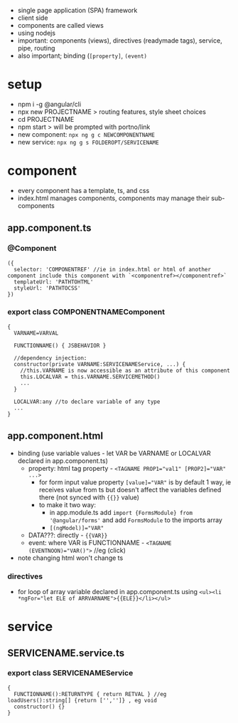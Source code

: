 * single page application (SPA) framework
* client side
* components are called views
* using nodejs
* important: components (views), directives (readymade tags), service, pipe, routing
* also important; binding (`[property]`, `(event)`
# setup
* npm i -g @angular/cli
* npx new PROJECTNAME > routing features, style sheet choices
* cd PROJECTNAME
* npm start > will be prompted with portno/link
* new component: `npx ng g c NEWCOMPONENTNAME`
* new service: `npx ng g s FOLDEROPT/SERVICENAME`
# component
* every component has a template, ts, and css
* index.html manages components, components may manage their sub-components
## app.component.ts
### @Component
```
({
  selector: 'COMPONENTREF' //ie in index.html or html of another component include this component with `<componentref></componentref>`
  templateUrl: 'PATHTOHTML'
  styleUrl: 'PATHTOCSS'
})
```
### export class COMPONENTNAMEComponent
```
{
  VARNAME=VARVAL

  FUNCTIONNAME() { JSBEHAVIOR }

  //dependency injection:
  constructor(private VARNAME:SERVICENAMEService, ...) {
    //this.VARNAME is now accessible as an attribute of this component
    this.LOCALVAR = this.VARNAME.SERVICEMETHOD()
    ...
  }
  
  LOCALVAR:any //to declare variable of any type
  ...
}
```
## app.component.html
* binding (use variable values - let VAR be VARNAME or LOCALVAR declared in app.component.ts)
  * property: html tag property - `<TAGNAME PROP1="val1" [PROP2]="VAR" ...>`
    * for form input value property `[value]="VAR"` is by default 1 way, ie receives value from ts but doesn't affect the variables defined there (not synced with `{{}}` value)
    * to make it two way:
      * in app.module.ts add `import {FormsModule} from '@angular/forms'` and add `FormsModule` to the imports array
      * `[(ngModel)]="VAR"`
  * DATA???: directly - `{{VAR}}`
  * event: where VAR is FUNCTIONNAME - `<TAGNAME (EVENTNOON)="VAR()">` //eg (click)
* note changing html won't change ts
### directives
* for loop of array variable declared in app.component.ts using `<ul><li *ngFor="let ELE of ARRVARNAME">{{ELE}}</li></ul>`
# service
## SERVICENAME.service.ts
### export class SERVICENAMEService
```
{
  FUNCTIONNAME():RETURNTYPE { return RETVAL } //eg loadUsers():string[] {return ['','']} , eg void
  constructor() {}
}
```
